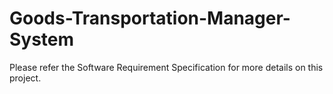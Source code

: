 # Goods-Transportation-Manager-System

Please refer the Software Requirement Specification for more details on this project.
